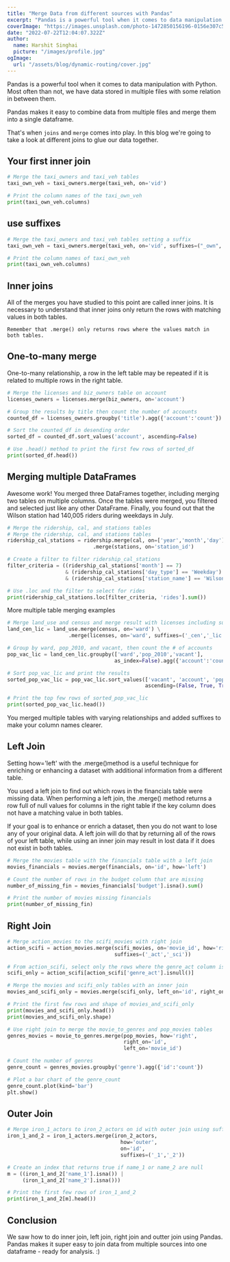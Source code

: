 ```yaml
---
title: "Merge Data from different sources with Pandas"
excerpt: "Pandas is a powerful tool when it comes to data manipulation with Python. Most often than not, we have data stored in multiple files with some relation in between them."
coverImage: "https://images.unsplash.com/photo-1472850156196-0156e307c552?ixlib=rb-1.2.1&ixid=MnwxMjA3fDB8MHxwaG90by1wYWdlfHx8fGVufDB8fHx8&auto=format&fit=crop&w=1147&q=80"
date: "2022-07-22T12:04:07.322Z"
author:
  name: Harshit Singhai
  picture: "/images/profile.jpg"
ogImage:
  url: "/assets/blog/dynamic-routing/cover.jpg"
---
```


Pandas is a powerful tool when it comes to data manipulation with Python. Most often than not, we have data stored in multiple files with some relation in between them.

Pandas makes it easy to combine data from multiple files and merge them into a single dataframe.

That's when `joins` and `merge` comes into play. In this blog we're going to take a look at different joins to glue our data together.

## Your first inner join

```python
# Merge the taxi_owners and taxi_veh tables
taxi_own_veh = taxi_owners.merge(taxi_veh, on='vid')

# Print the column names of the taxi_own_veh
print(taxi_own_veh.columns)
```

## use suffixes

```python
# Merge the taxi_owners and taxi_veh tables setting a suffix
taxi_own_veh = taxi_owners.merge(taxi_veh, on='vid', suffixes=("_own", "_veh"))

# Print the column names of taxi_own_veh
print(taxi_own_veh.columns)
```

## Inner joins

All of the merges you have studied to this point are called inner joins. It is necessary to understand that inner joins only return the rows with matching values in both tables.

`Remember that .merge() only returns rows where the values match in both tables.`

## One-to-many merge

One-to-many relationship, a row in the left table may be repeated if it is related to multiple rows in the right table.

```python
# Merge the licenses and biz_owners table on account
licenses_owners = licenses.merge(biz_owners, on='account')

# Group the results by title then count the number of accounts
counted_df = licenses_owners.groupby('title').agg({'account':'count'})

# Sort the counted_df in desending order
sorted_df = counted_df.sort_values('account', ascending=False)

# Use .head() method to print the first few rows of sorted_df
print(sorted_df.head())
```

## Merging multiple DataFrames

Awesome work! You merged three DataFrames together, including merging two tables on multiple columns. Once the tables were merged, you filtered and selected just like any other DataFrame. Finally, you found out that the Wilson station had 140,005 riders during weekdays in July.

```python
# Merge the ridership, cal, and stations tables
# Merge the ridership, cal, and stations tables
ridership_cal_stations = ridership.merge(cal, on=['year','month','day']) \
							.merge(stations, on='station_id')

# Create a filter to filter ridership_cal_stations
filter_criteria = ((ridership_cal_stations['month'] == 7)
                   & (ridership_cal_stations['day_type'] == 'Weekday')
                   & (ridership_cal_stations['station_name'] == 'Wilson'))

# Use .loc and the filter to select for rides
print(ridership_cal_stations.loc[filter_criteria, 'rides'].sum())
```

More multiple table merging examples

```python
# Merge land_use and census and merge result with licenses including suffixes
land_cen_lic = land_use.merge(census, on='ward') \
                    .merge(licenses, on='ward', suffixes=('_cen','_lic'))

# Group by ward, pop_2010, and vacant, then count the # of accounts
pop_vac_lic = land_cen_lic.groupby(['ward','pop_2010','vacant'],
                                   as_index=False).agg({'account':'count'})

# Sort pop_vac_lic and print the results
sorted_pop_vac_lic = pop_vac_lic.sort_values(['vacant', 'account', 'pop_2010'],
                                             ascending=(False, True, True))

# Print the top few rows of sorted_pop_vac_lic
print(sorted_pop_vac_lic.head())
```

You merged multiple tables with varying relationships and added suffixes to make your column names clearer.

## Left Join

Setting how='left' with the .merge()method is a useful technique for enriching or enhancing a dataset with additional information from a different table.

You used a left join to find out which rows in the financials table were missing data. When performing a left join, the .merge() method returns a row full of null values for columns in the right table if the key column does not have a matching value in both tables.

If your goal is to enhance or enrich a dataset, then you do not want to lose any of your original data. A left join will do that by returning all of the rows of your left table, while using an inner join may result in lost data if it does not exist in both tables.

```python
# Merge the movies table with the financials table with a left join
movies_financials = movies.merge(financials, on='id', how='left')

# Count the number of rows in the budget column that are missing
number_of_missing_fin = movies_financials['budget'].isna().sum()

# Print the number of movies missing financials
print(number_of_missing_fin)
```

## Right Join

```python
# Merge action_movies to the scifi_movies with right join
action_scifi = action_movies.merge(scifi_movies, on='movie_id', how='right',
                                   suffixes=('_act','_sci'))

# From action_scifi, select only the rows where the genre_act column is null
scifi_only = action_scifi[action_scifi['genre_act'].isnull()]

# Merge the movies and scifi_only tables with an inner join
movies_and_scifi_only = movies.merge(scifi_only, left_on='id', right_on='movie_id')

# Print the first few rows and shape of movies_and_scifi_only
print(movies_and_scifi_only.head())
print(movies_and_scifi_only.shape)
```

```python
# Use right join to merge the movie_to_genres and pop_movies tables
genres_movies = movie_to_genres.merge(pop_movies, how='right',
                                      right_on='id',
                                      left_on='movie_id')

# Count the number of genres
genre_count = genres_movies.groupby('genre').agg({'id':'count'})

# Plot a bar chart of the genre_count
genre_count.plot(kind='bar')
plt.show()
```

## Outer Join

```python
# Merge iron_1_actors to iron_2_actors on id with outer join using suffixes
iron_1_and_2 = iron_1_actors.merge(iron_2_actors,
                                     how='outer',
                                     on='id',
                                     suffixes=('_1','_2'))

# Create an index that returns true if name_1 or name_2 are null
m = ((iron_1_and_2['name_1'].isna()) |
     (iron_1_and_2['name_2'].isna()))

# Print the first few rows of iron_1_and_2
print(iron_1_and_2[m].head())
```

## Conclusion

We saw how to do inner join, left join, right join and outter join using Pandas. Pandas makes it super easy to join data from multiple sources into one dataframe - ready for analysis. :)
